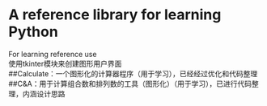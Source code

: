 # A reference library for learning Python
For learning reference use  
使用tkinter模块来创建图形用户界面  
##Calculate：一个图形化的计算器程序（用于学习），已经经过优化和代码整理
##C&A：用于计算组合数和排列数的工具（图形化）（用于学习），已进行代码整理，内涵设计思路
